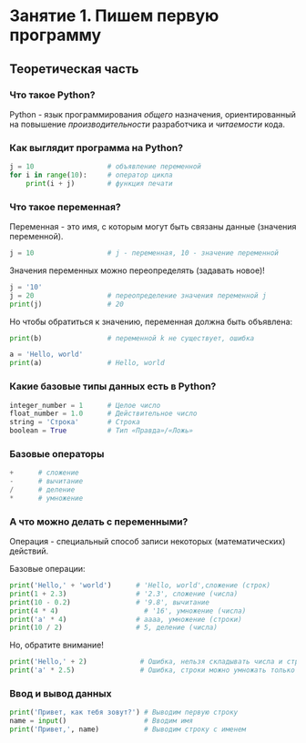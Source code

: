 # Занятие 1. Пишем первую программу

## Теоретическая часть

### Что такое Python?

Python - язык программирования _общего_ назначения, ориентированный на повышение _производительности_ разработчика и _читаемости_ кода.

### Как выглядит программа на Python?

```Python
j = 10                  # объявление переменной
for i in range(10):     # оператор цикла
    print(i + j)        # функция печати
```

### Что такое переменная?

Переменная - это имя, с которым могут быть связаны данные (значения переменной).

```Python
j = 10                  # j - переменная, 10 - значение переменной
```

Значения переменных можно переопределять (задавать новое)!

```Python
j = '10'
j = 20                  # переопределение значения переменной j
print(j)                # 20
```

Но чтобы обратиться к значению, переменная должна быть объявлена:

```Python
print(b)                # переменной k не существует, ошибка
```

```Python
a = 'Hello, world'
print(a)                # Hello, world
```

### Какие базовые типы данных есть в Python?

```Python
integer_number = 1      # Целое число
float_number = 1.0      # Действительное число
string = 'Строка'       # Строка
boolean = True          # Тип «Правда»/«Ложь»
```

### Базовые операторы

```Python
+      # сложение
-      # вычитание
/      # деление
*      # умножение
```

### А что можно делать с переменными?

Операция - специальный способ записи некоторых (математических) действий.

Базовые операции:

```Python
print('Hello,' + 'world')      # 'Hello, world',сложение (строк)
print(1 + 2.3)                 # '2.3', сложение (числа)
print(10 - 0.2)                # '9.8', вычитание
print(4 * 4)                     # '16', умножение (числа)
print('a' * 4)                 # aaaa, умножение (строки)
print(10 / 2)                  # 5, деление (числа)
```

Но, обратите внимание!

```Python
print('Hello,' + 2)             # Ошибка, нельзя складывать числа и строки
print('a' * 2.5)                # Ошибка, строки можно умножать только на целые числа
```

### Ввод и вывод данных

```Python
print('Привет, как тебя зовут?') # Выводим первую строку
name = input()                   # Вводим имя
print('Привет,', name)           # Выводим строку с именем
```